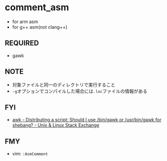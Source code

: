 # comment_asm

* for arm asm
* for g++ asm(not clang++)

## REQUIRED
* gawk

## NOTE
* 対象ファイルと同一のディレクトリで実行すること
* `-g`オプションでコンパイルした場合には`.loc`ファイルの情報がある

## FYI
* [awk \- Distributing a script: Should I use /bin/gawk or /usr/bin/gawk for shebang? \- Unix & Linux Stack Exchange]( https://unix.stackexchange.com/questions/97141/distributing-a-script-should-i-use-bin-gawk-or-usr-bin-gawk-for-shebang )

## FMY
* vim: `:AsmComment`

